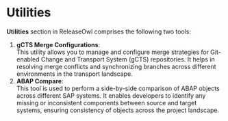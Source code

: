 # Utilities

**Utilities** section in ReleaseOwl comprises the following two tools:

1. **gCTS Merge Configurations**:\
   This utility allows you to manage and configure merge strategies for Git-enabled Change and Transport System (gCTS) repositories. It helps in resolving merge conflicts and synchronizing branches across different environments in the transport landscape.
2. **ABAP Compare**:\
   This tool is used to perform a side-by-side comparison of ABAP objects across different SAP systems. It enables developers to identify any missing or inconsistent components between source and target systems, ensuring consistency of objects across the project landscape.
